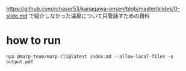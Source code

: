 https://github.com/rchaser53/kanagawa-onsen/blob/master/slides/0-slide.md で紹介しなかった温泉について只管話すための資料

# how to run

```
npx @marp-team/marp-cli@latest index.md --allow-local-files -o output.pdf
```